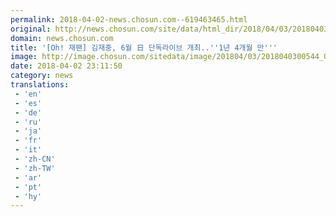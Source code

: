 ```yaml
---
permalink: 2018-04-02-news.chosun.com--619463465.html
original: http://news.chosun.com/site/data/html_dir/2018/04/03/2018040300562.html
domain: news.chosun.com
title: '[Oh! 재팬] 김재중, 6월 日 단독라이브 개최..''1년 4개월 만'''
image: http://image.chosun.com/sitedata/image/201804/03/2018040300544_0.jpg
date: 2018-04-02 23:11:50
category: news
translations: 
 - 'en'
 - 'es'
 - 'de'
 - 'ru'
 - 'ja'
 - 'fr'
 - 'it'
 - 'zh-CN'
 - 'zh-TW'
 - 'ar'
 - 'pt'
 - 'hy'
---
```


